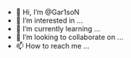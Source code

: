 - 👋 Hi, I’m @Gar1soN
- 👀 I’m interested in ...
- 🌱 I’m currently learning ...
- 💞️ I’m looking to collaborate on ...
- 📫 How to reach me ...

<!---
Gar1soN/Gar1soN is a ✨ special ✨ repository because its `README.md` (this file) appears on your GitHub profile.
You can click the Preview link to take a look at your changes.
--->
